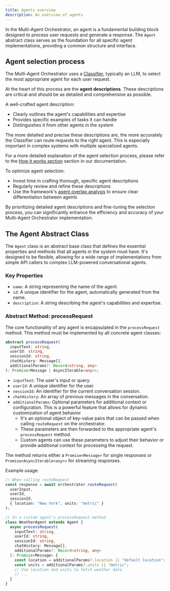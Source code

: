 ```yaml
---
title: Agents overview
description: An overview of agents
---
```


In the Multi-Agent Orchestrator, an agent is a fundamental building block designed to process user requests and generate a response. The `Agent` abstract class serves as the foundation for all specific agent implementations, providing a common structure and interface.

## Agent selection process

The Multi-Agent Orchestrator uses a [Classifier](/multi-agent-orchestrator/classifiers/overview), typically an LLM, to select the most appropriate agent for each user request.

At the heart of this process are the **agent descriptions**. 
These descriptions are critical and should be as detailed and comprehensive as possible.

A well-crafted agent description:

- Clearly outlines the agent's capabilities and expertise
- Provides specific examples of tasks it can handle
- Distinguishes it from other agents in the system

The more detailed and precise these descriptions are, the more accurately the Classifier can route requests to the right agent. This is especially important in complex systems with multiple specialized agents.

For a more detailed explanation of the agent selection process, please refer to the [How it works section](/multi-agent-orchestrator/general/how-it-works) section in our documentation.

To optimize agent selection:
- Invest time in crafting thorough, specific agent descriptions
- Regularly review and refine these descriptions
- Use the framework's [agent overlap analysis](/multi-agent-orchestrator/advanced-features/agent-overlap) to ensure clear differentiation between agents

By prioritizing detailed agent descriptions and fine-tuning the selection process, you can significantly enhance the efficiency and accuracy of your Multi-Agent Orchestrator implementation.


## The Agent Abstract Class

The `Agent` class is an abstract base class that defines the essential properties and methods that all agents in the system must have. It's designed to be flexible, allowing for a wide range of implementations from simple API callers to complex LLM-powered conversational agents.

### Key Properties

- `name`: A string representing the name of the agent.
- `id`: A unique identifier for the agent, automatically generated from the name.
- `description`: A string describing the agent's capabilities and expertise.

### Abstract Method: processRequest

The core functionality of any agent is encapsulated in the `processRequest` method. This method must be implemented by all concrete agent classes:

```typescript
abstract processRequest(
  inputText: string,
  userId: string,
  sessionId: string,
  chatHistory: Message[],
  additionalParams?: Record<string, any>
): Promise<Message | AsyncIterable<any>>;
```

- `inputText`: The user's input or query.
- `userId`: A unique identifier for the user.
- `sessionId`: An identifier for the current conversation session.
- `chatHistory`: An array of previous messages in the conversation.
- `additionalParams`: Optional parameters for additional context or configuration. This is a powerful feature that allows for dynamic customization of agent behavior
  - It's an optional object of key-value pairs that can be passed when calling `routeRequest` on the orchestrator.
  - These parameters are then forwarded to the appropriate agent's `processRequest` method.
  - Custom agents can use these parameters to adjust their behavior or provide additional context for processing the request.


The method returns either a `Promise<Message>` for single responses or `Promise<AsyncIterable<any>>` for streaming responses.



Example usage:

```typescript
// When calling routeRequest
const response = await orchestrator.routeRequest(
  userInput,
  userId,
  sessionId,
  { location: "New York", units: "metric" }
);

// In a custom agent's processRequest method
class WeatherAgent extends Agent {
  async processRequest(
    inputText: string,
    userId: string,
    sessionId: string,
    chatHistory: Message[],
    additionalParams?: Record<string, any>
  ): Promise<Message> {
    const location = additionalParams?.location || "default location";
    const units = additionalParams?.units || "metric";
    // Use location and units to fetch weather data
    // ...
  }
}
```
